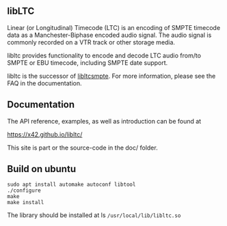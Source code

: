 libLTC
------

Linear (or Longitudinal) Timecode (LTC) is an encoding of SMPTE timecode data
as a Manchester-Biphase encoded audio signal.
The audio signal is commonly recorded on a VTR track or other storage media.

libltc provides functionality to encode and decode LTC audio from/to
SMPTE or EBU timecode, including SMPTE date support.

libltc is the successor of [libltcsmpte](https://sourceforge.net/projects/ltcsmpte/).
For more information, please see the FAQ in the documentation.

Documentation
-------------

The API reference, examples, as well as introduction can be found at

https://x42.github.io/libltc/

This site is part or the source-code in the doc/ folder.

## Build on ubuntu 

```
sudo apt install automake autoconf libtool
./configure
make
make install
```

The library should be installed at ls `/usr/local/lib/libltc.so`


